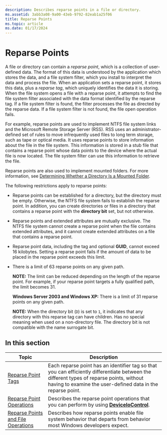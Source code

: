 ```yaml
---
description: Describes reparse points in a file or directory.
ms.assetid: 3abb3a08-9a00-43eb-9792-82eab1a25f06
title: Reparse Points
ms.topic: article
ms.date: 01/17/2024
---
```


# Reparse Points

A file or directory can contain a *reparse point*, which is a collection of user-defined data. The format of this data is understood by the application which stores the data, and a file system filter, which you install to interpret the data and process the file. When an application sets a reparse point, it stores this data, plus a *reparse tag*, which uniquely identifies the data it is storing. When the file system opens a file with a reparse point, it attempts to find the file system filter associated with the data format identified by the reparse tag. If a file system filter is found, the filter processes the file as directed by the reparse data. If a file system filter is not found, the file open operation fails.

For example, reparse points are used to implement NTFS file system links and the Microsoft Remote Storage Server (RSS). RSS uses an administrator-defined set of rules to move infrequently used files to long term storage, such as tape or optical media. It uses reparse points to store information about the file in the file system. This information is stored in a stub file that contains a reparse point whose data points to the device where the actual file is now located. The file system filter can use this information to retrieve the file.

Reparse points are also used to implement mounted folders. For more information, see [Determining Whether a Directory Is a Mounted Folder](determining-whether-a-directory-is-a-volume-mount-point.md).

The following restrictions apply to reparse points:

- Reparse points can be established for a directory, but the directory must be empty. Otherwise, the NTFS file system fails to establish the reparse point. In addition, you can create directories or files in a directory that contains a reparse point with the **directory bit** set, but not otherwise.
- Reparse points and extended attributes are mutually exclusive. The NTFS file system cannot create a reparse point when the file contains extended attributes, and it cannot create extended attributes on a file that contains a reparse point.
- Reparse point data, including the tag and optional **GUID**, cannot exceed 16 kilobytes. Setting a reparse point fails if the amount of data to be placed in the reparse point exceeds this limit.
- There is a limit of 63 reparse points on any given path.

  **NOTE:** The limit can be reduced depending on the length of the reparse point. For example, if your reparse point targets a fully qualified path, the limit becomes 31.

  **Windows Server 2003 and Windows XP:** There is a limit of 31 reparse points on any given path.

  **NOTE:** When the directory bit (`D`) is set to `1`, it indicates that any directory with this reparse tag can have children. Has no special meaning when used on a non-directory file. The directory bit is not compatible with the name surrogate bit.

## In this section

| Topic | Description |
|-----------------------------------------------------------------------------------------|--------------------------------------------------------------------------------------------------------------------------------------------------------------------------------------------------------------------|
| [Reparse Point Tags](reparse-point-tags.md) | Each reparse point has an identifier tag so that you can efficiently differentiate between the different types of reparse points, without having to examine the user-defined data in the reparse point. |
| [Reparse Point Operations](reparse-point-operations.md) | Describes the reparse point operations that you can perform by using [**DeviceIoControl**](/windows/desktop/api/ioapiset/nf-ioapiset-deviceiocontrol). |
| [Reparse Points and File Operations](reparse-points-and-file-operations.md) | Describes how reparse points enable file system behavior that departs from behavior most Windows developers expect. |
